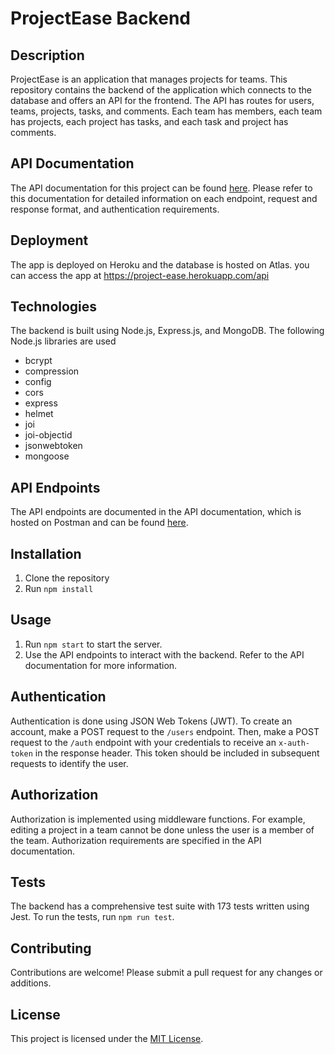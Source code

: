 # ProjectEase Backend

## Description

ProjectEase is an application that manages projects for teams. This repository contains the backend of the application which connects to the database and offers an API for the frontend. The API has routes for users, teams, projects, tasks, and comments. Each team has members, each team has projects, each project has tasks, and each task and project has comments.

## API Documentation

The API documentation for this project can be found [here](https://documenter.getpostman.com/view/24815633/2s93Y6tKGX). Please refer to this documentation for detailed information on each endpoint, request and response format, and authentication requirements.

## Deployment

The app is deployed on Heroku and the database is hosted on Atlas.
you can access the app at https://project-ease.herokuapp.com/api

## Technologies

The backend is built using Node.js, Express.js, and MongoDB. The following Node.js libraries are used

- bcrypt
- compression
- config
- cors
- express
- helmet
- joi
- joi-objectid
- jsonwebtoken
- mongoose

## API Endpoints

The API endpoints are documented in the API documentation, which is hosted on Postman and can be found [here](https://documenter.getpostman.com/view/24815633/2s93Y6tKGX).

## Installation

1. Clone the repository
2. Run `npm install`

## Usage

1. Run `npm start` to start the server.
2. Use the API endpoints to interact with the backend. Refer to the API documentation for more information.

## Authentication

Authentication is done using JSON Web Tokens (JWT). To create an account, make a POST request to the `/users` endpoint. Then, make a POST request to the `/auth` endpoint with your credentials to receive an `x-auth-token` in the response header. This token should be included in subsequent requests to identify the user.

## Authorization

Authorization is implemented using middleware functions. For example, editing a project in a team cannot be done unless the user is a member of the team. Authorization requirements are specified in the API documentation.

## Tests

The backend has a comprehensive test suite with 173 tests written using Jest. To run the tests, run `npm run test`.

## Contributing

Contributions are welcome! Please submit a pull request for any changes or additions.

## License

This project is licensed under the [MIT License](https://opensource.org/licenses/MIT).
